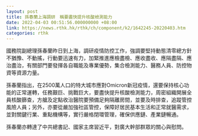 ```yaml
---
layout: post
title: 孫春蘭上海調研　稱要盡快提升核酸檢測能力
date: 2022-04-03 00:51:56.000000000 +08:00
link: https://news.rthk.hk/rthk/ch/component/k2/1642245-20220403.htm
categories: rthk
---
```


國務院副總理孫春蘭昨日到上海，調研疫情防控工作，強調要堅持動態清零總方針不猶豫、不動搖，行動要迅速有力，加緊推進應檢盡檢、應收盡收、應隔盡隔、應治盡治，有關部門要發揮各自職能及專業優勢，集合檢測能力、醫務人員、防控物資等資源力量。

孫春蘭指出，在2500萬人口的特大城市應對Omicron新冠疫情，還要保持核心功能的正常運轉，任務艱巨、挑戰巨大，要盡快提升核酸檢測能力，周密組織開展全員核酸篩查，方艙及定點收治醫院要預備足夠隔離房間，並要及時排查，追蹤管控風險人員；另外，亦要從嚴加強社區管控，保障好居民基本生活和正常就醫需求，並對關鍵行業、重點機構等，實行嚴格閉環管理，確保供應鏈、產業鏈暢通。

孫春蘭亦轉達了中共總書記、國家主席習近平，對廣大幹部群眾的關心與慰問。
